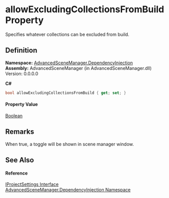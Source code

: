 # allowExcludingCollectionsFromBuild Property


Specifies whatever collections can be excluded from build.



## Definition
**Namespace:** <a href="N_AdvancedSceneManager_DependencyInjection">AdvancedSceneManager.DependencyInjection</a>  
**Assembly:** AdvancedSceneManager (in AdvancedSceneManager.dll) Version: 0.0.0.0

**C#**
``` C#
bool allowExcludingCollectionsFromBuild { get; set; }
```



#### Property Value
<a href="https://learn.microsoft.com/dotnet/api/system.boolean" target="_blank" rel="noopener noreferrer">Boolean</a>

## Remarks
When true, a toggle will be shown in scene manager window.

## See Also


#### Reference
<a href="T_AdvancedSceneManager_DependencyInjection_IProjectSettings">IProjectSettings Interface</a>  
<a href="N_AdvancedSceneManager_DependencyInjection">AdvancedSceneManager.DependencyInjection Namespace</a>  
